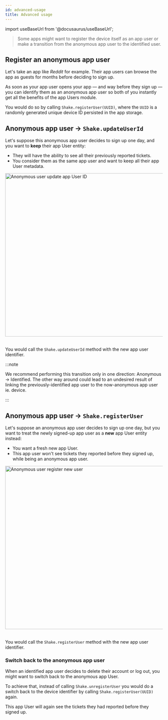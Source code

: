 ```yaml
---
id: advanced-usage
title: Advanced usage
---
```


import useBaseUrl from '@docusaurus/useBaseUrl';

> Some apps might want to register the device itself as an app user or make a transition from the anonymous
app user to the identified user.

## Register an anonymous app user

Let's take an app like _Reddit_ for example. Their app users can browse the app as guests for months before deciding to sign up.

As soon as your app user opens your app — and way before they sign up — you can identify them as an anonymous app user so both of you instantly get all the benefits of the app Users module.

You would do so by calling `Shake.registerUser(UUID)`, where the `UUID` is a randomly generated unique device ID persisted in the app storage.


## Anonymous app user → `Shake.updateUserId`

Let's suppose this anonymous app user decides to sign up one day, and you want to **keep** their app User entity:
* They will have the ability to see all their previously reported tickets.
* You consider them as the same app user and want to keep all their app User metadata.

<table class="media-container mt-50 mb-50">
<img
  alt="Anonymous user update app User ID"
  width="520"
  src={useBaseUrl('screens/anonymous-user-update-user-id.svg')}
/>
</table>

You would call the `Shake.updateUserId` method with the new app user identifier.

:::note

We recommend performing this transition only in one direction: Anonymous → Identified.
The other way around could lead to an undesired result of linking the previously-identified app user to the
now-anonymous app user ie. device.

:::


## Anonymous app user → `Shake.registerUser`

Let's suppose an anonymous app user decides to sign up one day, but you want to treat the newly signed-up app user as a **new** app User entity instead:
* You want a fresh new app User.
* This app user won't see tickets they reported before they signed up, while being an anonymous app user.

<table class="media-container mt-50 mb-50">
<img
  alt="Anonymous user register new user"
  width="520"
  src={useBaseUrl('screens/anonymous-register-user.svg')}
/>
</table>

You would call the `Shake.registerUser` method with the new app user identifier.

### Switch back to the anonymous app user

When an identified app user decides to delete their account or log out, you might want to switch back to the anonymous app User.

To achieve that, instead of calling `Shake.unregisterUser`
you would do a switch back to the device identifier by calling 
`Shake.registerUser(UUID)` again.

This app User will again see the tickets they had reported before they signed up.
